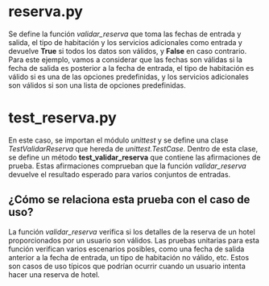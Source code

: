 # reserva.py
Se define la función _validar_reserva_ que toma las fechas de entrada y salida, el tipo de habitación y los servicios adicionales como entrada y devuelve **True** si todos los datos son válidos, y **False** en caso contrario. Para este ejemplo, vamos a considerar que las fechas son válidas si la fecha de salida es posterior a la fecha de entrada, el tipo de habitación es válido si es una de las opciones predefinidas, y los servicios adicionales son válidos si son una lista de opciones predefinidas.

# test_reserva.py
En este caso, se importan el módulo _unittest_ y se define una clase _TestValidarReserva_ que hereda de _unittest.TestCase_. Dentro de esta clase, se define un método **test_validar_reserva** que contiene las afirmaciones de prueba. Estas afirmaciones comprueban que la función _validar_reserva_ devuelve el resultado esperado para varios conjuntos de entradas.

## ¿Cómo se relaciona esta prueba con el caso de uso?
La función _validar_reserva_ verifica si los detalles de la reserva de un hotel proporcionados por un usuario son válidos. Las pruebas unitarias para esta función verifican varios escenarios posibles, como una fecha de salida anterior a la fecha de entrada, un tipo de habitación no válido, etc. Estos son casos de uso típicos que podrían ocurrir cuando un usuario intenta hacer una reserva de hotel.

